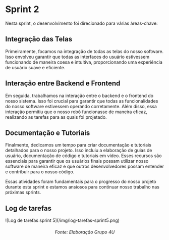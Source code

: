 # Sprint 2

Nesta sprint, o desenvolvimento foi direcionado para várias áreas-chave:

## Integração das Telas
Primeiramente, focamos na integração de todas as telas do nosso software. Isso envolveu garantir que todas as interfaces do usuário estivessem funcionando de maneira coesa e intuitiva, proporcionando uma experiência de usuário suave e eficiente.

## Interação entre Backend e Frontend
Em seguida, trabalhamos na interação entre o backend e o frontend do nosso sistema. Isso foi crucial para garantir que todas as funcionalidades do nosso software estivessem operando corretamente. Além disso, essa interação permitiu que o nosso robô funcionasse de maneira eficaz, realizando as tarefas para as quais foi projetado.

## Documentação e Tutoriais
Finalmente, dedicamos um tempo para criar documentação e tutoriais detalhados para o nosso projeto. Isso incluiu a elaboração de guias de usuário, documentação de código e tutoriais em vídeo. Esses recursos são essenciais para garantir que os usuários finais possam utilizar nosso software de maneira eficaz e que outros desenvolvedores possam entender e contribuir para o nosso código.

Essas atividades foram fundamentais para o progresso do nosso projeto durante esta sprint e estamos ansiosos para continuar nosso trabalho nas próximas sprints.

## Log de tarefas

<div className = "borda_imagens">
    ![Log de tarefas sprint 5](/img/log-tarefas-sprint5.png)
</div>
<h6 align="center"> Fonte: Elaboração Grupo 4U </h6>